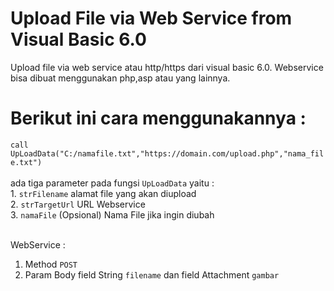 # Upload File via Web Service from Visual Basic 6.0
Upload file via web service atau http/https dari visual basic 6.0. Webservice bisa dibuat menggunakan php,asp atau yang lainnya. 

<h1>Berikut ini cara menggunakannya :</h1>
<code>call UpLoadData("C:/namafile.txt","https://domain.com/upload.php","nama_file.txt")  </code></br></br>
ada tiga parameter pada fungsi <code>UpLoadData</code> yaitu :</br>
1. <code>strFilename</code> alamat file yang akan diupload</br>
2. <code>strTargetUrl</code> URL Webservice</br>
3. <code>namaFile</code> (Opsional) Nama File jika ingin diubah</br></br>

WebService : </br>
1. Method <code>POST</code>
2. Param Body field String <code>filename</code> dan field Attachment <code>gambar</code></br>
